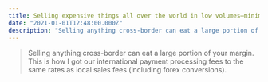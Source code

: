 ```yaml
---
title: Selling expensive things all over the world in low volumes—minimising payment fees
date: "2021-01-01T12:48:00.000Z"
description: "Selling anything cross-border can eat a large portion of your margin. This is how I got our international payment processing fees to the same rates as local sales fees (including forex conversions)."
---
```


> Selling anything cross-border can eat a large portion of your margin. This is how I got our international payment processing fees to the same rates as local sales fees (including forex conversions).